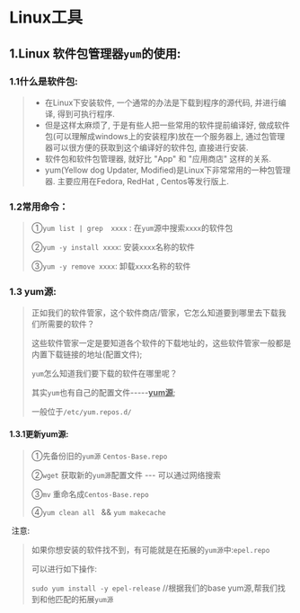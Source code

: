 # Linux工具

## 1.Linux 软件包管理器`yum`的使用:

### 1.1什么是软件包:

> - 在Linux下安装软件, 一个通常的办法是下载到程序的源代码, 并进行编译, 得到可执行程序.
> - 但是这样太麻烦了, 于是有些人把一些常用的软件提前编译好, 做成软件包(可以理解成windows上的安装程序)放在一个服务器上, 通过包管理器可以很方便的获取到这个编译好的软件包, 直接进行安装.
> - 软件包和软件包管理器, 就好比 "App" 和 "应用商店" 这样的关系.
> - yum(Yellow dog Updater, Modified)是Linux下非常常用的一种包管理器. 主要应用在Fedora, RedHat , Centos等发行版上.  

### 1.2常用命令：

> ①`yum list | grep  xxxx` :   在`yum`源中搜索`xxxx`的软件包
>
> ②`yum -y install xxxx`:  安装`xxxx`名称的软件
>
> ③`yum -y remove xxxx`:	卸载`xxxx`名称的软件

### 1.3 yum源:

> 正如我们的软件管家，这个软件商店/管家，它怎么知道要到哪里去下载我们所需要的软件？
>
> 这些软件管家一定是要知道各个软件的下载地址的，这些软件管家一般都是内置下载链接的地址(配置文件);
>
> `yum`怎么知道我们要下载的软件在哪里呢？
>
> 其实`yum`也有自己的配置文件-----<u>**yum源**</u>;
>
> 一般位于`/etc/yum.repos.d/`

#### 1.3.1更新yum源:

> ①先备份旧的`yum源`  `Centos-Base.repo`
>
> ②`wget` 获取新的`yum源`配置文件  --- 可以通过网络搜索 
>
> ③`mv` 重命名成`Centos-Base.repo`
>
> ④`yum clean all ` && `yum makecache`

​	注意:

> 如果你想安装的软件找不到，有可能就是在拓展的`yum源`中:`epel.repo`
>
> 可以进行如下操作:
>
> `sudo yum install -y epel-release`    //根据我们的base yum源,帮我们找到和他匹配的拓展`yum源`
